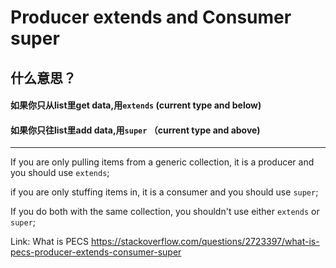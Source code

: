 # Producer extends and Consumer super

## 什么意思？
#### 如果你只从list里get data,用```extends``` (current type and below)
#### 如果你只往list里add data,用```super``` （current type and above)

---
 If you are only pulling items from a generic collection, 
 it is a producer and you should use ```extends```; 
 
 if you are only stuffing items in, 
 it is a consumer and you should use ```super```;
 
 If you do both with the same collection, 
 you shouldn't use either ```extends``` or ```super```;

Link: What is PECS
 https://stackoverflow.com/questions/2723397/what-is-pecs-producer-extends-consumer-super
